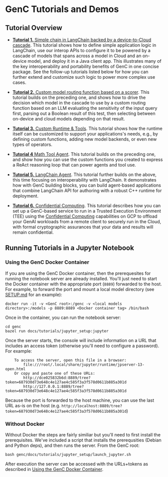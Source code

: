 # GenC Tutorials and Demos

## Tutorial Overview

*   [**Tutorial 1.** Simple chain in LangChain backed by a device-to-Cloud cascade](tutorial_1_simple_cascade.ipynb).
    This tutorial shows how to define simple application logic in LangChain, use
    our interop APIs to configure it to be powered by a cascade of models that
    spans across a model in Cloud and an on-device model, and deploy
    it in a Java client app. This illustrates many of the key
    interoperability and portability benefits of GenC in one concise package.
    See the follow-up tutorials listed below for how you can further extend and
    customize such logic to power more complex use cases.

*   [**Tutorial 2.** Custom model routing function based on a scorer](tutorial_2_custom_routing.ipynb).
    This tutorial builds on the preceding one, and shows how to drive the
    decision which model in the cascade to use by a custom routing function
    based on an LLM evaluating the sensitivity of the input query first,
    parsing out a Boolean result of this test, then selecting between on-device
    and cloud models depending on that result.

*   [**Tutorial 3.** Custom Runtime & Tools](tutorial_3_custom_runtime.ipynb).
    This tutorial shows how the runtime itself can be customized to support
    your applications's needs, e.g., by defining custom functions, adding new
    model backends, or even new types of operators.

*   [**Tutorial 4** Math Tool Agent](tutorial_4_math_tool_agent.ipynb).
    This tutorial builds on the preceding one, and show how you can use the
    custom functions you created to express a ReAct reasoning loop that can
    power agents and tool use.

*   [**Tutorial 5.** LangChain Agent](tutorial_5_langchain_agent.ipynb).
    This tutorial further builds on the above, this time focusing on
    interoperability with LangChain. It demonstrates how with GenC building
    blocks, you can build agent-based applications that combine LangChain API
    for authoring with a robust C++ runtime for deployment.

*   [**Tutorial 6.** Confidential Computing](tutorial_6_confidential_computing.ipynb).
    This tutorial describes how you can set up a GenC-based service to run in
    a Trusted Execution Environment (TEE) using the
    [Confidential Computing](https://cloud.google.com/security/products/confidential-computing)
    capabilities on GCP to offload your GenAI workloads from
    a remote client to securely run in the Cloud, with formal cryptographic
    assurances that your data and results will remain confidential.

## Running Tutorials in a Jupyter Notebook
### Using the GenC Docker Container
If you are using the GenC Docker container, then the prerequesites for running
the notebook server are already installed. You'll just need to start the Docker
container with the appropriate port (`8889`) forwarded to the host. For example,
to forward the port and mount a local model directory (see
[SETUP.md](https://github.com/google/genc/tree/master/SETUP.md) for an
example):

```
docker run -it -v <GenC root>:/genc -v <local models directory>:/models -p 8889:8889 <Docker container tag> /bin/bash
```

Once in the container, you can run the notebook server:

```
cd genc
bazel run docs/tutorials/jupyter_setup:jupyter
```

Once the server starts, the console will include information on a URL that
includes an access token (otherwise you'll need to configure a password).
For example:

```
    To access the server, open this file in a browser:
        file:///root/.local/share/jupyter/runtime/jpserver-13-open.html
    Or copy and paste one of these URLs:
        http://dce025832b6d:8889/tree?token=687930d73e648c4e127ae4c585f3a3f578d0611b885a301d
        http://127.0.0.1:8889/tree?token=687930d73e648c4e127ae4c585f3a3f578d0611b885a301d
```

Because the port is forwarded to the host machine, you can use the last URL
as-is on the host (e.g.
`http://localhost:8889/tree?token=687930d73e648c4e127ae4c585f3a3f578d0611b885a301d`)

### Without Docker
Without Docker the steps are fairly similiar but you'll need to first install
the prerequisites. We've included a script that installs the prerequsities
(Debian and Python deps), and then runs the server. From the GenC root:

```
bash genc/docs/tutorials/jupyter_setup/launch_jupyter.sh
```

After execution the server can be accessed with the URLs+tokens as described in
[Using the GenC Docker Container](#using-the-genc-docker-container).

